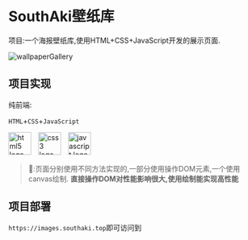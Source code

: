 # SouthAki壁纸库

项目:一个海报壁纸库,使用HTML+CSS+JavaScript开发的展示页面.

![wallpaperGallery](https://socialify.git.ci/xieleihan/wallpaperGallery/image?description=1&font=Source%20Code%20Pro&forks=1&issues=1&language=1&logo=https%3A%2F%2Favatars.githubusercontent.com%2Fu%2F57227318%3Fv%3D4&name=1&owner=1&pattern=Floating%20Cogs&pulls=1&stargazers=1&theme=Light)

## 项目实现

纯前端:

`HTML`+`CSS`+`JavaScript`

<div align="left">
<img src="https://fastly.jsdelivr.net/gh/devicons/devicon/icons/html5/html5-original.svg" height="45" alt="html5 logo"  />
<img width="6" />
<img src="https://fastly.jsdelivr.net/gh/devicons/devicon/icons/css3/css3-original.svg" height="45" alt="css3 logo"  />
<img width="6" />
<img src="https://fastly.jsdelivr.net/gh/devicons/devicon/icons/javascript/javascript-original.svg" height="45" alt="javascript logo"  />
</div>

> 🚧:页面分别使用不同方法实现的,一部分使用操作DOM元素,一个使用canvas绘制.
> **直接操作DOM对性能影响很大,使用绘制能实现高性能**

## 项目部署

`https://images.southaki.top`即可访问到

